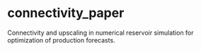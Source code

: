 # connectivity_paper
Connectivity and upscaling in numerical reservoir simulation for optimization of production forecasts.
